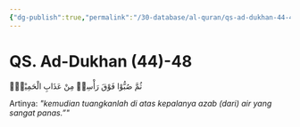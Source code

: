 ```yaml
---
{"dg-publish":true,"permalink":"/30-database/al-quran/qs-ad-dukhan-44-48/"}
---
```



# QS. Ad-Dukhan (44)-48
ثُمَّ صُبُّوْا فَوْقَ رَأْسِهٖ مِنْ عَذَابِ الْحَمِيْمِۗ

Artinya: *"kemudian tuangkanlah di atas kepalanya azab (dari) air yang sangat panas.”"*
